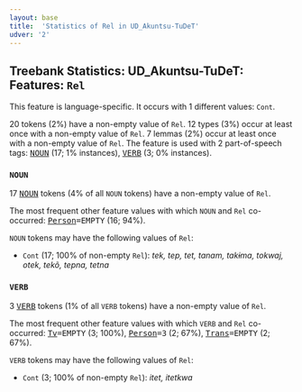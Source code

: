 ```yaml
---
layout: base
title:  'Statistics of Rel in UD_Akuntsu-TuDeT'
udver: '2'
---
```


## Treebank Statistics: UD_Akuntsu-TuDeT: Features: `Rel`

This feature is language-specific.
It occurs with 1 different values: `Cont`.

20 tokens (2%) have a non-empty value of `Rel`.
12 types (3%) occur at least once with a non-empty value of `Rel`.
7 lemmas (2%) occur at least once with a non-empty value of `Rel`.
The feature is used with 2 part-of-speech tags: <tt><a href="aqz_tudet-pos-NOUN.html">NOUN</a></tt> (17; 1% instances), <tt><a href="aqz_tudet-pos-VERB.html">VERB</a></tt> (3; 0% instances).

### `NOUN`

17 <tt><a href="aqz_tudet-pos-NOUN.html">NOUN</a></tt> tokens (4% of all `NOUN` tokens) have a non-empty value of `Rel`.

The most frequent other feature values with which `NOUN` and `Rel` co-occurred: <tt><a href="aqz_tudet-feat-Person.html">Person</a></tt><tt>=EMPTY</tt> (16; 94%).

`NOUN` tokens may have the following values of `Rel`:

* `Cont` (17; 100% of non-empty `Rel`): <em>tek, tep, tet, tanam, takɨma, tokwaj, otek, tekõ, tepna, tetna</em>

### `VERB`

3 <tt><a href="aqz_tudet-pos-VERB.html">VERB</a></tt> tokens (1% of all `VERB` tokens) have a non-empty value of `Rel`.

The most frequent other feature values with which `VERB` and `Rel` co-occurred: <tt><a href="aqz_tudet-feat-Tv.html">Tv</a></tt><tt>=EMPTY</tt> (3; 100%), <tt><a href="aqz_tudet-feat-Person.html">Person</a></tt><tt>=3</tt> (2; 67%), <tt><a href="aqz_tudet-feat-Trans.html">Trans</a></tt><tt>=EMPTY</tt> (2; 67%).

`VERB` tokens may have the following values of `Rel`:

* `Cont` (3; 100% of non-empty `Rel`): <em>itet, itetkwa</em>

